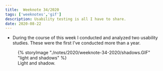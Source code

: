 ```yaml
---
title:  Weeknote 34/2020
tags: ['weeknotes','gif']
description: Usability testing is all I have to share. 
date: 2020-08-22
---
```

* During the course of this week I conducted and analyzed two usability studies. These were the first I've conducted more than a year. 
<figure>
{% storyImage "./notes/2020/weeknote-34-2020/shadows.GIF" "light and shadows" %}
<figcaption>Light and shadow.</figcaption>
</figure>
